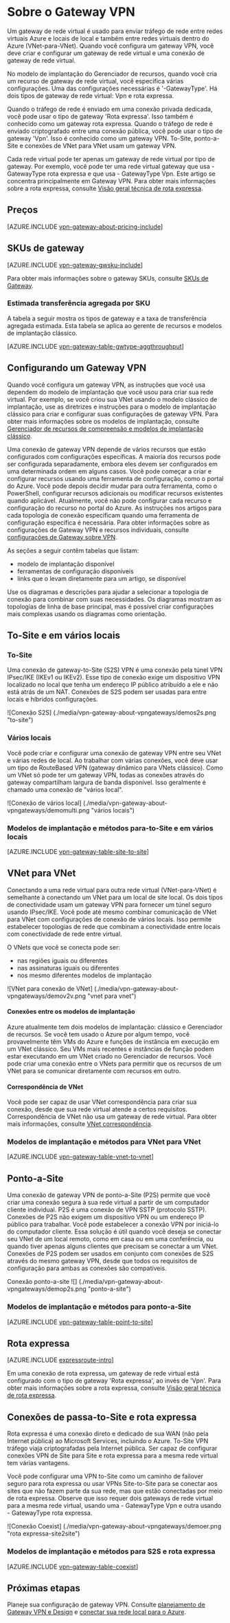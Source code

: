 <properties 
   pageTitle="Sobre o Gateway VPN | Microsoft Azure"
   description="Saiba mais sobre conexões de Gateway VPN para redes virtuais do Azure."
   services="vpn-gateway"
   documentationCenter="na"
   authors="cherylmc"
   manager="carmonm"
   editor=""
   tags="azure-resource-manager,azure-service-management"/>
<tags 
   ms.service="vpn-gateway"
   ms.devlang="na"
   ms.topic="get-started-article"
   ms.tgt_pltfrm="na"
   ms.workload="infrastructure-services"
   ms.date="10/18/2016"
   ms.author="cherylmc" />

# <a name="about-vpn-gateway"></a>Sobre o Gateway VPN


Um gateway de rede virtual é usado para enviar tráfego de rede entre redes virtuais Azure e locais de local e também entre redes virtuais dentro do Azure (VNet-para-VNet). Quando você configura um gateway VPN, você deve criar e configurar um gateway de rede virtual e uma conexão de gateway de rede virtual.

No modelo de implantação do Gerenciador de recursos, quando você cria um recurso de gateway de rede virtual, você especifica várias configurações. Uma das configurações necessárias é '-GatewayType'. Há dois tipos de gateway de rede virtual: Vpn e rota expressa. 

Quando o tráfego de rede é enviado em uma conexão privada dedicada, você pode usar o tipo de gateway 'Rota expressa'. Isso também é conhecido como um gateway rota expressa. Quando o tráfego de rede é enviado criptografado entre uma conexão pública, você pode usar o tipo de gateway 'Vpn'. Isso é conhecido como um gateway VPN. To-Site, ponto-a-Site e conexões de VNet para VNet usam um gateway VPN.

Cada rede virtual pode ter apenas um gateway de rede virtual por tipo de gateway. Por exemplo, você pode ter uma rede virtual gateway que usa - GatewayType rota expressa e que usa - GatewayType Vpn. Este artigo se concentra principalmente em Gateway VPN. Para obter mais informações sobre a rota expressa, consulte [Visão geral técnica de rota expressa](../expressroute/expressroute-introduction.md).

## <a name="pricing"></a>Preços

[AZURE.INCLUDE [vpn-gateway-about-pricing-include](../../includes/vpn-gateway-about-pricing-include.md)] 


## <a name="gateway-skus"></a>SKUs de gateway

[AZURE.INCLUDE [vpn-gateway-gwsku-include](../../includes/vpn-gateway-gwsku-include.md)]

Para obter mais informações sobre o gateway SKUs, consulte [SKUs de Gateway](vpn-gateway-about-vpn-gateway-settings.md#gwsku).

### <a name="estimated-aggregate-throughput-by-sku"></a>Estimada transferência agregada por SKU

A tabela a seguir mostra os tipos de gateway e a taxa de transferência agregada estimada. Esta tabela se aplica ao gerente de recursos e modelos de implantação clássico.

[AZURE.INCLUDE [vpn-gateway-table-gwtype-aggthroughput](../../includes/vpn-gateway-table-gwtype-aggtput-include.md)] 

## <a name="configuring-a-vpn-gateway"></a>Configurando um Gateway VPN

Quando você configura um gateway VPN, as instruções que você usa dependem do modelo de implantação que você usou para criar sua rede virtual. Por exemplo, se você criou sua VNet usando o modelo clássico de implantação, use as diretrizes e instruções para o modelo de implantação clássico para criar e configurar suas configurações de gateway VPN. Para obter mais informações sobre os modelos de implantação, consulte [Gerenciador de recursos de compreensão e modelos de implantação clássico](../resource-manager-deployment-model.md).

Uma conexão de gateway VPN depende de vários recursos que estão configurados com configurações específicas. A maioria dos recursos pode ser configurada separadamente, embora eles devem ser configurados em uma determinada ordem em alguns casos. Você pode começar a criar e configurar recursos usando uma ferramenta de configuração, como o portal do Azure. Você pode depois decidir mudar para outra ferramenta, como o PowerShell, configurar recursos adicionais ou modificar recursos existentes quando aplicável. Atualmente, você não pode configurar cada recurso e configuração do recurso no portal do Azure. As instruções nos artigos para cada topologia de conexão especificam quando uma ferramenta de configuração específica é necessária. Para obter informações sobre as configurações de Gateway VPN e recursos individuais, consulte [configurações de Gateway sobre VPN](vpn-gateway-about-vpn-gateway-settings.md).

As seções a seguir contêm tabelas que listam:

- modelo de implantação disponível
- ferramentas de configuração disponíveis
- links que o levam diretamente para um artigo, se disponível

Use os diagramas e descrições para ajudar a selecionar a topologia de conexão para combinar com suas necessidades. Os diagramas mostram as topologias de linha de base principal, mas é possível criar configurações mais complexas usando os diagramas como orientação.

## <a name="site-to-site-and-multi-site"></a>To-Site e em vários locais

### <a name="site-to-site"></a>To-Site

Uma conexão de gateway-to-Site (S2S) VPN é uma conexão pela túnel VPN IPsec/IKE (IKEv1 ou IKEv2). Esse tipo de conexão exige um dispositivo VPN localizado no local que tenha um endereço IP público atribuído a ele e não está atrás de um NAT. Conexões de S2S podem ser usadas para entre locais e híbridos configurações.   

![Conexão S2S] (./media/vpn-gateway-about-vpngateways/demos2s.png "to-site")


### <a name="multi-site"></a>Vários locais

Você pode criar e configurar uma conexão de gateway VPN entre seu VNet e várias redes de local. Ao trabalhar com várias conexões, você deve usar um tipo de RouteBased VPN (gateway dinâmico para VNets clássico). Como um VNet só pode ter um gateway VPN, todas as conexões através do gateway compartilham largura de banda disponível. Isso geralmente é chamado uma conexão de "vários local".
 

![Conexão de vários local] (./media/vpn-gateway-about-vpngateways/demomulti.png "vários locais")

### <a name="deployment-models-and-methods-for-site-to-site-and-multi-site"></a>Modelos de implantação e métodos para-to-Site e em vários locais

[AZURE.INCLUDE [vpn-gateway-table-site-to-site](../../includes/vpn-gateway-table-site-to-site-include.md)] 

## <a name="vnet-to-vnet"></a>VNet para VNet

Conectando a uma rede virtual para outra rede virtual (VNet-para-VNet) é semelhante à conectando um VNet para um local de site local. Os dois tipos de conectividade usam um gateway VPN para fornecer um túnel seguro usando IPsec/IKE. Você pode até mesmo combinar comunicação de VNet para VNet com configurações de conexão de vários locais. Isso permite estabelecer topologias de rede que combinam a conectividade entre locais com conectividade de rede entre virtual.

O VNets que você se conecta pode ser:

- nas regiões iguais ou diferentes
- nas assinaturas iguais ou diferentes 
- nos mesmo diferentes modelos de implantação


![VNet para conexão de VNet] (./media/vpn-gateway-about-vpngateways/demov2v.png "vnet para vnet")

#### <a name="connections-between-deployment-models"></a>Conexões entre os modelos de implantação

Azure atualmente tem dois modelos de implantação: clássico e Gerenciador de recursos. Se você tem usado o Azure por algum tempo, você provavelmente têm VMs do Azure e funções de instância em execução em um VNet clássico. Seu VMs mais recentes e instâncias de função podem estar executando em um VNet criado no Gerenciador de recursos. Você pode criar uma conexão entre o VNets para permitir que os recursos de um VNet para se comunicar diretamente com recursos em outro.

#### <a name="vnet-peering"></a>Correspondência de VNet

Você pode ser capaz de usar VNet correspondência para criar sua conexão, desde que sua rede virtual atende a certos requisitos. Correspondência de VNet não usa um gateway de rede virtual. Para obter mais informações, consulte [VNet correspondência](../virtual-network/virtual-network-peering-overview.md).


### <a name="deployment-models-and-methods-for-vnet-to-vnet"></a>Modelos de implantação e métodos para VNet para VNet

[AZURE.INCLUDE [vpn-gateway-table-vnet-to-vnet](../../includes/vpn-gateway-table-vnet-to-vnet-include.md)] 


## <a name="point-to-site"></a>Ponto-a-Site

Uma conexão de gateway VPN de ponto-a-Site (P2S) permite que você criar uma conexão segura à sua rede virtual a partir de um computador cliente individual. P2S é uma conexão de VPN SSTP (protocolo SSTP). Conexões de P2S não exigem um dispositivo VPN ou um endereço IP público para trabalhar. Você pode estabelecer a conexão VPN por iniciá-lo do computador cliente. Essa solução é útil quando você deseja se conectar seu VNet de um local remoto, como em casa ou em uma conferência, ou quando tiver apenas alguns clientes que precisam se conectar a um VNet. Conexões de P2S podem ser usados em conjunto com conexões de S2S através do mesmo gateway VPN, desde que todos os requisitos de configuração para ambas as conexões são compatíveis.


Conexão ponto-a-site ![] (./media/vpn-gateway-about-vpngateways/demop2s.png "ponto-a-site")

### <a name="deployment-models-and-methods-for-point-to-site"></a>Modelos de implantação e métodos para ponto-a-Site

[AZURE.INCLUDE [vpn-gateway-table-point-to-site](../../includes/vpn-gateway-table-point-to-site-include.md)] 


## <a name="expressroute"></a>Rota expressa

[AZURE.INCLUDE [expressroute-intro](../../includes/expressroute-intro-include.md)]

Em uma conexão de rota expressa, um gateway de rede virtual está configurado com o tipo de gateway 'Rota expressa', ao invés de 'Vpn'. Para obter mais informações sobre a rota expressa, consulte [Visão geral técnica de rota expressa](../expressroute/expressroute-introduction.md).


## <a name="site-to-site-and-expressroute-coexisting-connections"></a>Conexões de passa-to-Site e rota expressa

Rota expressa é uma conexão direto e dedicado de sua WAN (não pela Internet pública) ao Microsoft Services, incluindo o Azure. To-Site VPN tráfego viaja criptografadas pela Internet pública. Ser capaz de configurar conexões VPN de Site para Site e rota expressa para a mesma rede virtual tem várias vantagens.

Você pode configurar uma VPN to-Site como um caminho de failover seguro para rota expressa ou usar VPNs Site-to-Site para se conectar aos sites que não fazem parte da sua rede, mas que estão conectadas por meio de rota expressa. Observe que isso requer dois gateways de rede virtual para a mesma rede virtual, usando uma - GatewayType Vpn e outra usando - GatewayType rota expressa.


![Conexão Coexist] (./media/vpn-gateway-about-vpngateways/demoer.png "rota expressa-site2site")


### <a name="deployment-models-and-methods-for-s2s-and-expressroute"></a>Modelos de implantação e métodos para S2S e rota expressa

[AZURE.INCLUDE [vpn-gateway-table-coexist](../../includes/vpn-gateway-table-coexist-include.md)] 


## <a name="next-steps"></a>Próximas etapas

Planeje sua configuração de gateway VPN. Consulte [planejamento de Gateway VPN e Design](vpn-gateway-plan-design.md) e [conectar sua rede local para o Azure](../guidance/guidance-connecting-your-on-premises-network-to-azure.md).








 

